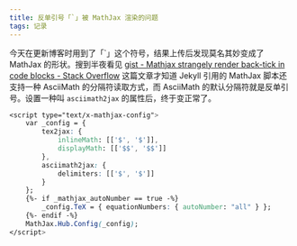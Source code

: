 ```yaml
---
title: 反单引号「`」被 MathJax 渲染的问题
tags: 记录
---
```


今天在更新博客时用到了「\`」这个符号，结果上传后发现莫名其妙变成了MathJax 的形状。搜到半夜看见 [gist - Mathjax strangely render back-tick in code blocks - Stack Overflow](https://stackoverflow.com/questions/62111699/mathjax-strangely-render-back-tick-in-code-blocks) 这篇文章才知道 Jekyll 引用的 MathJax 脚本还支持一种 AsciiMath 的分隔符读取方式，而 AsciiMath 的默认分隔符就是反单引号。设置一种叫 `asciimath2jax` 的属性后，终于变正常了。

```css
<script type="text/x-mathjax-config">
	var _config = { 
		tex2jax: {
			inlineMath: [['$', '$']],
			displayMath: [['$$', '$$']]
		}, 
		asciimath2jax: {
			delimiters: [['$', '$']]
		}
	};
	{%- if _mathjax_autoNumber == true -%}
		_config.TeX = { equationNumbers: { autoNumber: "all" } };
	{%- endif -%}
	MathJax.Hub.Config(_config);
</script>
```



